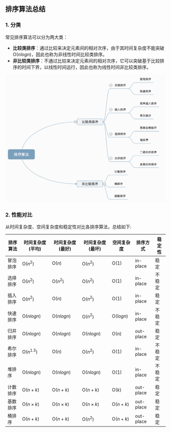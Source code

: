 ## 排序算法总结

### 1. 分类

常见排序算法可以分为两大类：

- **比较类排序**：通过比较来决定元素间的相对次序，由于其时间复杂度不能突破O($nlogn$)，因此也称为非线性时间比较类排序。
- **非比较类排序**：不通过比较来决定元素间的相对次序，它可以突破基于比较排序的时间下界，以线性时间运行，因此也称为线性时间非比较类排序。

![排序算法分类](./image/summary.png)



### 2. 性能对比

从时间复杂度、空间复杂度和稳定性对比各排序算法，总结如下:

| 排序算法 | 时间复杂度(平均) | 时间复杂度(最好) | 时间复杂度(最坏) | 空间复杂度 | 排序方式  | 稳定性 |
| -------- | ---------------- | ---------------- | ---------------- | ---------- | --------- | ------ |
| 冒泡排序 | O($n^2$)         | O($n$)           | O($n^2$)         | O(1)       | in-place  | 稳定   |
| 选择排序 | O($n^2$)         | O($n^2$)         | O($n^2$)         | O(1)       | in-place  | 不稳定 |
| 插入排序 | O($n^2$)         | O($n$)           | O($n^2$)         | O(1)       | in-place  | 稳定   |
| 快速排序 | O($nlogn$)       | O($nlogn$)       | O($n^2$)         | O($logn$)  | in-place  | 不稳定 |
| 归并排序 | O($nlogn$)       | O($nlogn$)       | O($nlogn$)       | O($n$)     | out-place | 稳定   |
| 希尔排序 | O($n^{1.3}$)     | O($n$)           | O($n^2$)         | O(1)       | in-place  | 不稳定 |
| 堆排序   | O($nlogn$)       | O($nlogn$)       | O($nlogn$)       | O(1)       | in-place  | 不稳定 |
| 计数排序 | O($n+k$)         | O($n+k$)         | O($n+k$)         | O($k$)     | out-place | 稳定   |
| 基数排序 | O($n×k$)         | O($n×k$)         | O($n×k$)         | O($n+k$)   | out-place | 稳定   |
| 桶排序   | O($n+k$)         | O($n+k$)         | O($n^2$)         | O($n+k$)   | out-place | 稳定   |

